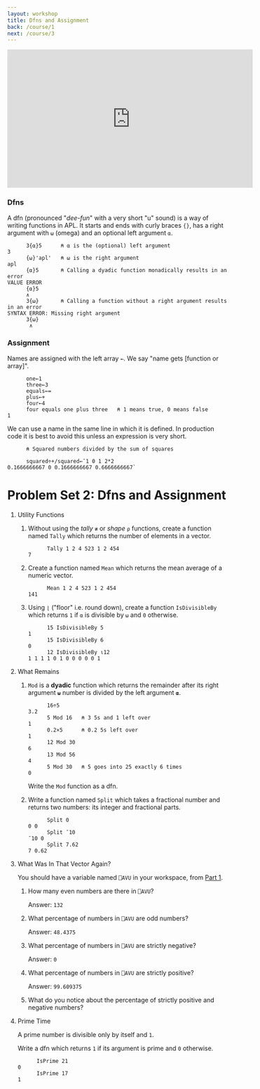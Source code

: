 ```yaml
---
layout: workshop
title: Dfns and Assignment
back: /course/1
next: /course/3
---
```


<div align="center">
<iframe width="560" height="315" src="https://www.youtube.com/embed/A8xNTh8_F9g" frameborder="0" allow="accelerometer; autoplay; encrypted-media; gyroscope; picture-in-picture" allowfullscreen></iframe>
</div>

### Dfns
A dfn (pronounced "*dee-fun*" with a very short "u" sound) is a way of writing functions in APL. It starts and ends with curly braces `{}`, has a right argument with `⍵` (omega) and an optional left argument `⍺`.

```APL
      3{⍺}5      ⍝ ⍺ is the (optional) left argument
3     
      {⍵}'apl'   ⍝ ⍵ is the right argument
apl      
      {⍺}5       ⍝ Calling a dyadic function monadically results in an error
VALUE ERROR
      {⍺}5
      ∧            
      3{⍵}       ⍝ Calling a function without a right argument results in an error
SYNTAX ERROR: Missing right argument
      3{⍵}
       ∧
```

### Assignment
Names are assigned with the left array `←`. We say "name gets [function or array]".

```APL
      one←1      
      three←3      
      equals←=      
      plus←+      
      four←4      
      four equals one plus three   ⍝ 1 means true, 0 means false
1
```

We can use a name in the same line in which it is defined. In production code it is best to avoid this unless an expression is very short.
```APL
      ⍝ Squared numbers divided by the sum of squares 
      
      squared÷+/squared←¯1 0 1 2*2 
0.1666666667 0 0.1666666667 0.6666666667`
```
# Problem Set 2: Dfns and Assignment
1. Utility Functions
    1. Without using the *tally* `≢` or *shape* `⍴` functions, create a function named `Tally` which returns the number of elements in a vector.
    
        ```APL
              Tally 1 2 4 523 1 2 454
        7
        ```
        
    2. Create a function named `Mean` which returns the mean average of a numeric vector.

        ```APL
              Mean 1 2 4 523 1 2 454
        141
        ```
        
    3. Using `⌊` ("floor" i.e. round down), create a function `IsDivisibleBy` which returns `1` if `⍺` is divisible by `⍵` and `0` otherwise.
    
        ```APL
              15 IsDivisibleBy 5
        1        
              15 IsDivisibleBy 6
        0       
              12 IsDivisibleBy ⍳12
        1 1 1 1 0 1 0 0 0 0 0 1
        ```
        
2. What Remains
    1. `Mod` is a **dyadic** function which returns the remainder after its right argument **`⍵`** number is divided by the left argument **`⍺`**.
    
        ```APL
              16÷5  
        3.2              
              5 Mod 16   ⍝ 3 5s and 1 left over
        1              
              0.2×5      ⍝ 0.2 5s left over
        1              
              12 Mod 30
        6        
              13 Mod 56
        4        
              5 Mod 30   ⍝ 5 goes into 25 exactly 6 times      
        0       
        ```
        
        Write the `Mod` function as a dfn.
    2. Write a function named `Split` which takes a fractional number and returns two numbers: its integer and fractional parts.
    
        ```APL
              Split 0
        0 0        
              Split ¯10
        ¯10 0        
              Split 7.62
        7 0.62
        ```
        
3. What Was In That Vector Again?

    You should have a variable named `⎕AVU` in your workspace, from [Part 1](#1).
    
    1. How many even numbers are there in `⎕AVU`?
    
        Answer: `132`
        
    2. What percentage of numbers in `⎕AVU` are odd numbers?
    
        Answer: `48.4375`
        
    3. What percentage of numbers in `⎕AVU` are strictly negative?
    
        Answer: `0`
        
    4. What percentage of numbers in `⎕AVU` are strictly positive?
    
        Answer: `99.609375`
        
    5. What do you notice about the percentage of strictly positive and negative numbers?
    
4. Prime Time

	A prime number is divisible only by itself and `1`.
    
    Write a dfn which returns `1` if its argument is prime and `0` otherwise.
    
    ```APL
          IsPrime 21
	0
          IsPrime 17
	1
	```
